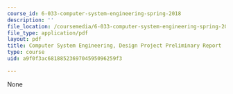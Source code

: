 ```yaml
---
course_id: 6-033-computer-system-engineering-spring-2018
description: ''
file_location: /coursemedia/6-033-computer-system-engineering-spring-2018/a9f0f3ac6818852369704595096259f3_MIT6_033S18dppr.pdf
file_type: application/pdf
layout: pdf
title: Computer System Engineering, Design Project Preliminary Report
type: course
uid: a9f0f3ac6818852369704595096259f3

---
```

None